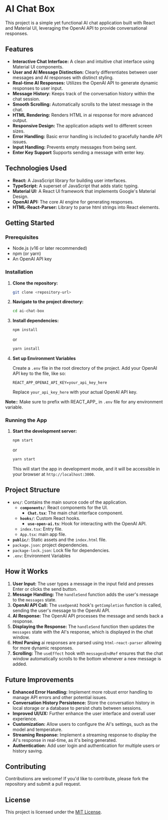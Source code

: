 # AI Chat Box

This project is a simple yet functional AI chat application built with React and Material UI, leveraging the OpenAI API to provide conversational responses.

## Features

*   **Interactive Chat Interface:** A clean and intuitive chat interface using Material UI components.
*   **User and AI Message Distinction:**  Clearly differentiates between user messages and AI responses with distinct styling.
*   **Real-time AI Responses:** Utilizes the OpenAI API to generate dynamic responses to user input.
*   **Message History:** Keeps track of the conversation history within the chat session.
*   **Smooth Scrolling:** Automatically scrolls to the latest message in the chat.
*   **HTML Rendering:** Renders HTML in ai response for more advanced output.
*   **Responsive Design:** The application adapts well to different screen sizes.
* **Error Handling:** Basic error handling is included to gracefully handle API issues.
* **Input Handling:** Prevents empty messages from being sent.
* **Enter Key Support** Supports sending a message with enter key.

## Technologies Used

*   **React:**  A JavaScript library for building user interfaces.
*   **TypeScript:** A superset of JavaScript that adds static typing.
*   **Material UI:** A React UI framework that implements Google's Material Design.
*   **OpenAI API:**  The core AI engine for generating responses.
* **HTML-React-Parser:** Library to parse html strings into React elements.

## Getting Started

### Prerequisites

*   Node.js (v16 or later recommended)
*   npm (or yarn)
*   An OpenAI API key

### Installation

1.  **Clone the repository:**

    ```bash
    git clone <repository-url>
    ```

2.  **Navigate to the project directory:**

    ```bash
    cd ai-chat-box
    ```

3.  **Install dependencies:**

    ```bash
    npm install
    ```

    or

    ```bash
    yarn install
    ```

4. **Set up Environment Variables**
  
    Create a `.env` file in the root directory of the project.
    Add your OpenAI API key to the file, like so:

    ```
    REACT_APP_OPENAI_API_KEY=your_api_key_here
    ```
    
    Replace `your_api_key_here` with your actual OpenAI API key.
  
  **Note:**: Make sure to prefix with REACT_APP_ in `.env` file for any environment variable.

### Running the App

1.  **Start the development server:**

    ```bash
    npm start
    ```

    or

    ```bash
    yarn start
    ```

    This will start the app in development mode, and it will be accessible in your browser at `http://localhost:3000`.

## Project Structure

*   **`src/`**: Contains the main source code of the application.
    *   **`components/`**: React components for the UI.
        *   **`Chat.tsx`**: The main chat interface component.
    *   **`hooks/`**: Custom React hooks.
        *   **`use-open-ai.ts`**: Hook for interacting with the OpenAI API.
    * `index.tsx`: Entry file.
    * `App.tsx`: main app file.
*   **`public/`**: Static assets and the `index.html` file.
*   `package.json`: project dependencies.
* `package-lock.json`: Lock file for dependencies.
* `.env`: Environment Variables

## How it Works

1.  **User Input:** The user types a message in the input field and presses Enter or clicks the send button.
2.  **Message Handling:** The `handleSend` function adds the user's message to the `messages` state.
3.  **OpenAI API Call:** The `useOpenAI` hook's `getCompletion` function is called, sending the user's message to the OpenAI API.
4.  **AI Response:** The OpenAI API processes the message and sends back a response.
5.  **Displaying the Response:** The `handleSend` function then updates the `messages` state with the AI's response, which is displayed in the chat window.
6. **Html Parsing** ai responses are parsed using `html-react-parser` allowing for more dynamic responses.
7.  **Scrolling:** The `useEffect` hook with `messagesEndRef` ensures that the chat window automatically scrolls to the bottom whenever a new message is added.

## Future Improvements

*   **Enhanced Error Handling:** Implement more robust error handling to manage API errors and other potential issues.
*   **Conversation History Persistence:** Store the conversation history in local storage or a database to persist chats between sessions.
*   **Improved UI/UX:** Further enhance the user interface and overall user experience.
*   **Customization:** Allow users to configure the AI's settings, such as the model and temperature.
*   **Streaming Response:** Implement a streaming response to display the AI's response in real-time, as it's being generated.
*   **Authentication:** Add user login and authentication for multiple users or history saving.

## Contributing

Contributions are welcome! If you'd like to contribute, please fork the repository and submit a pull request.

## License

This project is licensed under the [MIT License](LICENSE).
